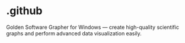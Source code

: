 # .github
Golden Software Grapher for Windows — create high-quality scientific graphs and perform advanced data visualization easily.

